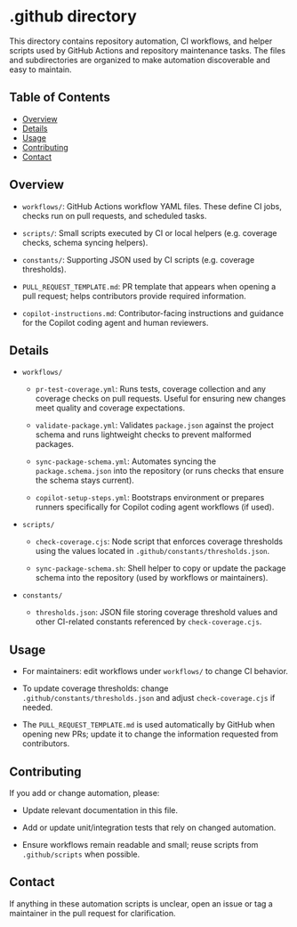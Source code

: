 # .github directory <!-- omit in toc -->

This directory contains repository automation, CI workflows, and helper scripts
used by GitHub Actions and repository maintenance tasks. The files and
subdirectories are organized to make automation discoverable and easy to
maintain.

## Table of Contents <!-- omit in toc -->

- [Overview](#overview)
- [Details](#details)
- [Usage](#usage)
- [Contributing](#contributing)
- [Contact](#contact)

## Overview

- `workflows/`: GitHub Actions workflow YAML files. These define CI jobs,
  checks run on pull requests, and scheduled tasks.

- `scripts/`: Small scripts executed by CI or local helpers (e.g. coverage
  checks, schema syncing helpers).

- `constants/`: Supporting JSON used by CI scripts (e.g. coverage
  thresholds).

- `PULL_REQUEST_TEMPLATE.md`: PR template that appears when opening a pull
  request; helps contributors provide required information.

- `copilot-instructions.md`: Contributor-facing instructions and guidance for
  the Copilot coding agent and human reviewers.

## Details

- `workflows/`

  - `pr-test-coverage.yml`: Runs tests, coverage collection and any coverage
    checks on pull requests. Useful for ensuring new changes meet quality and
    coverage expectations.

  - `validate-package.yml`: Validates `package.json` against the project
    schema and runs lightweight checks to prevent malformed packages.

  - `sync-package-schema.yml`: Automates syncing the `package.schema.json`
    into the repository (or runs checks that ensure the schema stays current).

  - `copilot-setup-steps.yml`: Bootstraps environment or prepares runners
    specifically for Copilot coding agent workflows (if used).

- `scripts/`

  - `check-coverage.cjs`: Node script that enforces coverage thresholds using
    the values located in `.github/constants/thresholds.json`.

  - `sync-package-schema.sh`: Shell helper to copy or update the package
    schema into the repository (used by workflows or maintainers).

- `constants/`

  - `thresholds.json`: JSON file storing coverage threshold values and other
    CI-related constants referenced by `check-coverage.cjs`.

## Usage

- For maintainers: edit workflows under `workflows/` to change CI behavior.

- To update coverage thresholds: change `.github/constants/thresholds.json`
  and adjust `check-coverage.cjs` if needed.

- The `PULL_REQUEST_TEMPLATE.md` is used automatically by GitHub when opening
  new PRs; update it to change the information requested from contributors.

## Contributing

If you add or change automation, please:

- Update relevant documentation in this file.

- Add or update unit/integration tests that rely on changed automation.

- Ensure workflows remain readable and small; reuse scripts from
  `.github/scripts` when possible.

## Contact

If anything in these automation scripts is unclear, open an issue or tag a
maintainer in the pull request for clarification.
